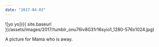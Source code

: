 ```yaml
---
date: "2017-04-03"
---
```


![yo yo]({{ site.baseurl }}/assets/images/2017/tumblr_onu76iv8G31r16syio1_1280-576x1024.jpg)

A picture for Mama who is away.
